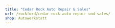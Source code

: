 ```yaml
---
title: "Cedar Rock Auto Repair & Sales"
url: /rockford/cedar-rock-auto-repair-und-sales/
shop: Autowerkstatt
---
```

